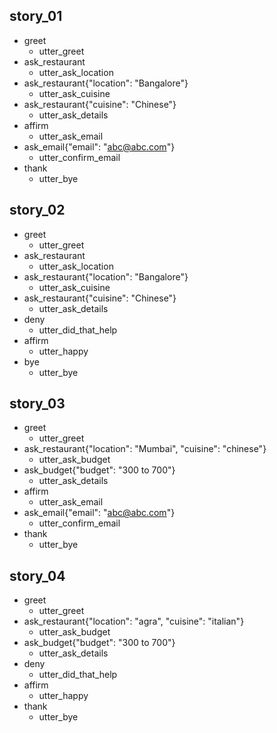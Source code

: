 ## story_01
* greet
  - utter_greet
* ask_restaurant
  - utter_ask_location
* ask_restaurant{"location": "Bangalore"}
  - utter_ask_cuisine
* ask_restaurant{"cuisine": "Chinese"}
  - utter_ask_details
* affirm
  - utter_ask_email
* ask_email{"email": "abc@abc.com"}
  - utter_confirm_email
* thank
  - utter_bye

## story_02
* greet
  - utter_greet
* ask_restaurant
  - utter_ask_location
* ask_restaurant{"location": "Bangalore"}
  - utter_ask_cuisine
* ask_restaurant{"cuisine": "Chinese"}
  - utter_ask_details
* deny
  - utter_did_that_help
* affirm
  - utter_happy
* bye
  - utter_bye
  
## story_03
* greet
  - utter_greet
* ask_restaurant{"location": "Mumbai", "cuisine": "chinese"}
  - utter_ask_budget
* ask_budget{"budget": "300 to 700"}
  - utter_ask_details
* affirm
  - utter_ask_email
* ask_email{"email": "abc@abc.com"}
  - utter_confirm_email
* thank
  - utter_bye

## story_04
* greet
  - utter_greet
* ask_restaurant{"location": "agra", "cuisine": "italian"}
  - utter_ask_budget
* ask_budget{"budget": "300 to 700"}
  - utter_ask_details
* deny
  - utter_did_that_help
* affirm
  - utter_happy
* thank
  - utter_bye
  